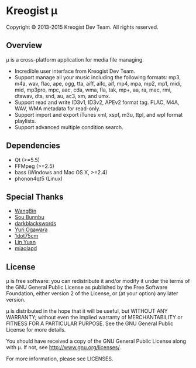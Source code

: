 # Kreogist μ

Copyright © 2013-2015 Kreogist Dev Team. All rights reserved.

## Overview

μ is a cross-platform application for media file managing. 

* Incredible user interface from Kreogist Dev Team. 
* Support manage all your music including the following formats: mp3, m4a, wav, flac, ape, ogg, tta, aiff, aifc, aif, mp4, mpa, mp2, mp1, midi, mid, mp3pro, mpc, aac, cda, wma, fla, tak, mp+, aa, ra, mac, rmi, dtswav, dts, snd, au, ac3, xm, and umx.
* Support read and write ID3v1, ID3v2, APEv2 format tag. FLAC, M4A, WAV, WMA metadata for read-only.
* Support import and export iTunes xml, xspf, m3u, ttpl, and wpl format playlists.
* Support advanced multiple condition search.

## Dependencies
* Qt (>=5.5)
* FFMpeg (>=2.5)
* bass (Windows and Mac OS X, >=2.4)
* phonon4qt5 (Linux)

## Special Thanks
* [WangBin](https://github.com/wang-bin)
* [Sou Bunnbu](https://github.com/iyzsong)
* [darkblackswords](http://darkblackswords.deviantart.com/)
* [Yuri Ogawara]()
* [1dot75cm](https://github.com/1dot75cm)
* [Lin Yuan](https://github.com/SphericalHarnomics)
* [miaolapd](https://github.com/miaolapd)

## License

μ is free software: you can redistribute it and/or modify it under the terms of the GNU General Public License as published by the Free Software Foundation, either version 2 of the License, or (at your option) any later version.

μ is distributed in the hope that it will be useful, but WITHOUT ANY WARRANTY; without even the implied warranty of MERCHANTABILITY or FITNESS FOR A PARTICULAR PURPOSE. See the GNU General Public License for more details.

You should have received a copy of the GNU General Public License along with μ. If not, see http://www.gnu.org/licenses/.

For more information, please see LICENSES.
